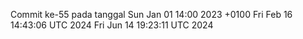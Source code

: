 Commit ke-55 pada tanggal Sun Jan 01 14:00 2023 +0100
Fri Feb 16 14:43:06 UTC 2024
Fri Jun 14 19:23:11 UTC 2024
